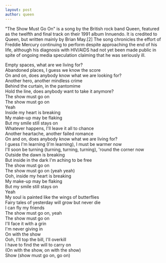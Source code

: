 ```yaml
---
layout: post
author: queen
---
```

"The Show Must Go On" is a song by the British rock band Queen, featured as the twelfth and final track on their 1991 album Innuendo. It is credited to Queen, but written mainly by Brian May.[2] The song chronicles the effort of Freddie Mercury continuing to perform despite approaching the end of his life, although his diagnosis with HIV/AIDS had not yet been made public in spite of ongoing media speculation claiming that he was seriously ill.

Empty spaces, what are we living for?  
Abandoned places, I guess we know the score  
On and on, does anybody know what we are looking for?  
Another hero, another mindless crime  
Behind the curtain, in the pantomime  
Hold the line, does anybody want to take it anymore?  
The show must go on  
The show must go on  
Yeah  
Inside my heart is breaking  
My make-up may be flaking  
But my smile still stays on  
Whatever happens, I'll leave it all to chance  
Another heartache, another failed romance  
On and on, does anybody know what we are living for?  
I guess I'm learning (I'm learning), I must be warmer now  
I'll soon be turning (turning, turning, turning), 'round the corner now  
Outside the dawn is breaking  
But inside in the dark I'm aching to be free  
The show must go on  
The show must go on (yeah yeah)  
Ooh, inside my heart is breaking  
My make-up may be flaking  
But my smile still stays on  
Yeah  
My soul is painted like the wings of butterflies  
Fairy tales of yesterday will grow but never die  
I can fly my friends  
The show must go on, yeah  
The show must go on  
I'll face it with a grin  
I'm never giving in  
On with the show  
Ooh, I'll top the bill, I'll overkill  
I have to find the will to carry on  
(On with the show, on with the show)  
Show (show must go on, go on)